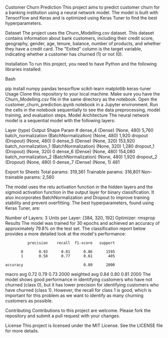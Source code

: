 Customer Churn Prediction
This project aims to predict customer churn for a banking institution using a neural network model. The model is built with TensorFlow and Keras and is optimized using Keras Tuner to find the best hyperparameters.

Dataset
The project uses the Churn_Modelling.csv dataset. This dataset contains information about bank customers, including their credit score, geography, gender, age, tenure, balance, number of products, and whether they have a credit card. The "Exited" column is the target variable, indicating whether a customer has churned (1) or not (0).

Installation
To run this project, you need to have Python and the following libraries installed:

Bash

pip install numpy pandas tensorflow scikit-learn matplotlib keras-tuner
Usage
Clone this repository to your local machine.
Make sure you have the Churn_Modelling.csv file in the same directory as the notebook.
Open the customer_churn_prediction.ipynb notebook in a Jupyter environment.
Run the cells in the notebook sequentially to see the data preprocessing, model training, and evaluation steps.
Model Architecture
The neural network model is a sequential model with the following layers:

Layer (type)	Output Shape	Param #
dense_4 (Dense)	(None, 480)	5,760
batch_normalization (BatchNormalization)	(None, 480)	1,920
dropout (Dropout)	(None, 480)	0
dense_5 (Dense)	(None, 320)	153,920
batch_normalization_1 (BatchNormalization)	(None, 320)	1,280
dropout_1 (Dropout)	(None, 320)	0
dense_6 (Dense)	(None, 480)	154,080
batch_normalization_2 (BatchNormalization)	(None, 480)	1,920
dropout_2 (Dropout)	(None, 480)	0
dense_7 (Dense)	(None, 1)	481

Export to Sheets
Total params: 319,361
Trainable params: 316,801
Non-trainable params: 2,560

The model uses the relu activation function in the hidden layers and the sigmoid activation function in the output layer for binary classification. It also incorporates BatchNormalization and Dropout to improve training stability and prevent overfitting. The best hyperparameters, found using Keras Tuner, are:

Number of Layers: 3
Units per Layer: [384, 320, 192]
Optimizer: rmsprop
Results
The model was trained for 30 epochs and achieved an accuracy of approximately 79.8% on the test set. The classification report below provides a more detailed look at the model's performance:

              precision    recall  f1-score   support

           0       0.93      0.81      0.86      1595
           1       0.50      0.77      0.61       405

    accuracy                           0.80      2000
   macro avg       0.72      0.79      0.73      2000
weighted avg       0.84      0.80      0.81      2000
The model shows good performance in identifying customers who have not churned (class 0), but it has lower precision for identifying customers who have churned (class 1). However, the recall for class 1 is good, which is important for this problem as we want to identify as many churning customers as possible.

Contributing
Contributions to this project are welcome. Please fork the repository and submit a pull request with your changes.

License
This project is licensed under the MIT License. See the LICENSE file for more details.
